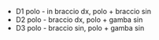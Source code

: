 - D1 polo - in braccio dx, polo + braccio sin
- D2 polo - braccio dx, polo + gamba sin
- D3 polo - braccio sin, polo + gamba sin